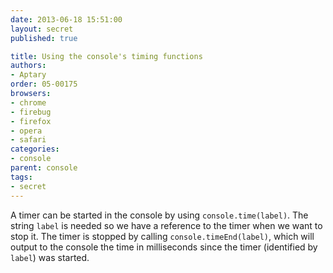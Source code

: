 ```yaml
---
date: 2013-06-18 15:51:00
layout: secret
published: true

title: Using the console's timing functions
authors:
- Aptary
order: 05-00175
browsers:
- chrome
- firebug
- firefox
- opera
- safari
categories:
- console
parent: console
tags:
- secret
---
```


<p>A timer can be started in the console by using <code>console.time(label)</code>. The string <code>label</code> is needed so we have a reference to the timer when we want to stop it. The timer is stopped by calling <code>console.timeEnd(label)</code>, which will output to the console the time in milliseconds since the timer (identified by <code>label</code>) was started.</p>




